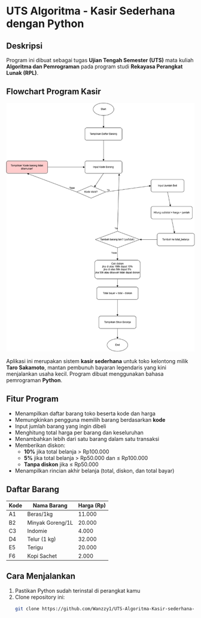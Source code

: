 # UTS Algoritma - Kasir Sederhana dengan Python

## Deskripsi

Program ini dibuat sebagai tugas **Ujian Tengah Semester (UTS)** mata kuliah **Algoritma dan Pemrograman** pada program studi **Rekayasa Perangkat Lunak (RPL)**.

## Flowchart Program Kasir

![Flowchart Kasir](assets/FlowChart/IniKasir.drawio.png)


Aplikasi ini merupakan sistem **kasir sederhana** untuk toko kelontong milik **Taro Sakamoto**, mantan pembunuh bayaran legendaris yang kini menjalankan usaha kecil. Program dibuat menggunakan bahasa pemrograman **Python**.

## Fitur Program

- Menampilkan daftar barang toko beserta kode dan harga
- Memungkinkan pengguna memilih barang berdasarkan **kode**
- Input jumlah barang yang ingin dibeli
- Menghitung total harga per barang dan keseluruhan
- Menambahkan lebih dari satu barang dalam satu transaksi
- Memberikan diskon:
  - **10%** jika total belanja > Rp100.000
  - **5%** jika total belanja > Rp50.000 dan ≤ Rp100.000
  - **Tanpa diskon** jika ≤ Rp50.000
- Menampilkan rincian akhir belanja (total, diskon, dan total bayar)

## Daftar Barang

| Kode | Nama Barang        | Harga (Rp) |
|------|--------------------|------------|
| A1   | Beras/1kg          | 11.000     |
| B2   | Minyak Goreng/1L   | 20.000     |
| C3   | Indomie            | 4.000      |
| D4   | Telur (1 kg)       | 32.000     |
| E5   | Terigu             | 20.000     |
| F6   | Kopi Sachet        | 2.000      |

## Cara Menjalankan

1. Pastikan Python sudah terinstal di perangkat kamu
2. Clone repository ini:
   ```bash
   git clone https://github.com/Wanzzy1/UTS-Algoritma-Kasir-sederhana-dengan-python.git
